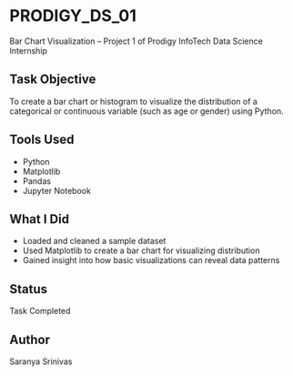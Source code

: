 # PRODIGY_DS_01
Bar Chart Visualization – Project 1 of Prodigy InfoTech Data Science Internship

## Task Objective
To create a bar chart or histogram to visualize the distribution of a categorical or continuous variable (such as age or gender) using Python.

## Tools Used
- Python
- Matplotlib
- Pandas
- Jupyter Notebook

## What I Did
- Loaded and cleaned a sample dataset
- Used Matplotlib to create a bar chart for visualizing distribution
- Gained insight into how basic visualizations can reveal data patterns

## Status
Task Completed

## Author
Saranya Srinivas
